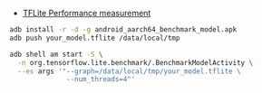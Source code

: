 - [TFLite Performance measurement](https://www.tensorflow.org/lite/performance/measurement)
```sh
adb install -r -d -g android_aarch64_benchmark_model.apk
adb push your_model.tflite /data/local/tmp
```
```sh
adb shell am start -S \
  -n org.tensorflow.lite.benchmark/.BenchmarkModelActivity \
  --es args '"--graph=/data/local/tmp/your_model.tflite \
              --num_threads=4"'
```
